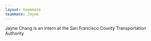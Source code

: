 ```yaml
---
layout: teammate
teammate: Jayne
---
```



Jayne Chang is an intern at the San Francisco County Transportation Authority
